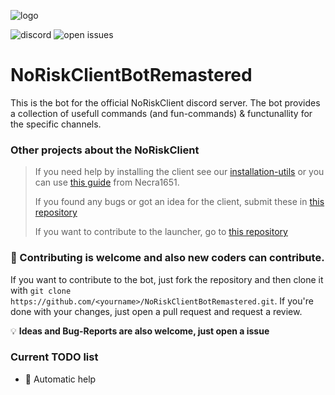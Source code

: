 ![logo](https://cdn.discordapp.com/icons/774271756549619722/a_330c6d2af0b91754c22817af47565633.webp?size=128)

![discord](https://img.shields.io/discord/774271756549619722)
![open issues](https://img.shields.io/github/issues/PolylymerDE/NoRiskClientBotRemastered)
# NoRiskClientBotRemastered

This is the bot for the official NoRiskClient discord server. 
The bot provides a collection of usefull commands (and fun-commands) & functunallity for the specific channels.

### Other projects about the NoRiskClient

> If you need help by installing the client see our [installation-utils](https://github.com/PolylymerDE/NoRiskClientInstallUtils) or you can use [this guide](https://github.com/Necra1651/NoriskClientInstallTutorial) from Necra1651.
> 
> If you found any bugs or got an idea for the client, submit these in [this repository](https://github.com/copyandexecute/noriskclient-issues)
> 
> If you want to contribute to the launcher, go to [this repository](https://github.com/NoRiskClient/noriskclient-launcher-v2)

### 🚀 Contributing is welcome and also new coders can contribute.

If you want to contribute to the bot, just fork the repository and then clone it with `git clone https://github.com/<yourname>/NoRiskClientBotRemastered.git`.
If you're done with your changes, just open a pull request and request a review.

💡 **Ideas and Bug-Reports are also welcome, just open a issue**

### Current TODO list

* 📙 Automatic help

